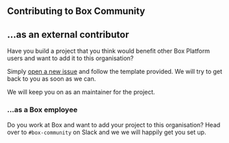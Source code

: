 ## Contributing to Box Community

## ...as an external contributor

Have you build a project that you think would benefit other Box Platform users and want to add it to this organisation? 

Simply [open a new issue](https://github.com/workbetta/box-community-guidelines/issues/new) and follow the template provided. We will try to get back to you as soon as we can.

We will keep you on as an maintainer for the project.

### ...as a Box employee

Do you work at Box and want to add your project to this organisation? Head over to `#box-community` on Slack and we we will happily get you set up.